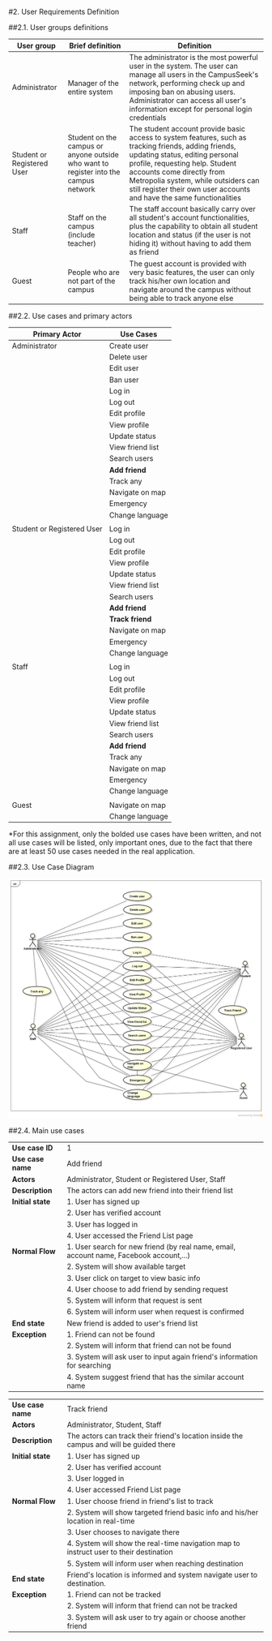 #2. User Requirements Definition

##2.1. User groups definitions

| User group | Brief definition | Definition |
|--------|--------|---------|
| Administrator | Manager of the entire system | The administrator is the most powerful user in the system. The user can manage all users in the CampusSeek's network, performing check up and imposing ban on abusing users. Administrator can access all user's information except for personal login credentials |
| Student or Registered User | Student on the campus or anyone outside who want to register into the campus network | The student account provide basic access to system features, such as tracking friends, adding friends, updating status, editing personal profile, requesting help. Student accounts come directly from Metropolia system, while outsiders can still register their own user accounts and have the same functionalities |
| Staff | Staff on the campus (include teacher)| The staff account basically carry over all student's account functionalities, plus the capability to obtain all student location and status (if the user is not hiding it) without having to add them as friend |
| Guest | People who are not part of the campus | The guest account is provided with very basic features, the user can only track his/her own location and navigate around the campus without being able to track anyone else |


##2.2. Use cases and primary actors

| Primary Actor                | Use Cases           |
| ---------------------------- | ------------------- |
| Administrator                | Create user         |
|                              | Delete user         |
|                              | Edit user           |
|                              | Ban user            |
|                              | Log in              |
|                              | Log out             |
|                              | Edit profile        |
|                              | View profile        |
|                              | Update status       |
|                              | View friend list    |
|                              | Search users        |
|                              | **Add friend**      |
|                              | Track any           |
|                              | Navigate on map     |
|                              | Emergency           |
|                              | Change language     |
|                              |                     |
| Student or Registered User   | Log in              |
|                              | Log out             |
|                              | Edit profile        |
|                              | View profile        |
|                              | Update status       |
|                              | View friend list    |
|                              | Search users        |
|                              | **Add friend**      |
|                              | **Track friend**    |
|                              | Navigate on map     |
|                              | Emergency           |
|                              | Change language     |
|                              |                     |
| Staff                        | Log in              |
|                              | Log out             |
|                              | Edit profile        |
|                              | View profile        |
|                              | Update status       |
|                              | View friend list    |
|                              | Search users        |
|                              | **Add friend**      |
|                              | Track any           |
|                              | Navigate on map     |
|                              | Emergency           |
|                              | Change language     |
|                              |                     |
| Guest                        | Navigate on map     |
|                              | Change language     |

*For this assignment, only the bolded use cases have been written, and not all use cases will be listed, only important ones, due to the fact that there are at least 50 use cases needed in the real application.

##2.3. Use Case Diagram

![alt text](https://raw.githubusercontent.com/peace183/Campus_Seek/master/Campus_Seek.png "Use Case Diagram")

##2.4. Main use cases

|                   |                                                                                                          |
| ----------------- | -------------------------------------------------------------------------------------------------------- |
| **Use case ID**   | 1                                                                                                        |
| **Use case name** | Add friend                                                                                               |
| **Actors**        | Administrator, Student or Registered User, Staff                                                         |
| **Description**   | The actors can add new friend into their friend list                                                     |
| **Initial state** | 1. User has signed up                                                                                    |
|                   | 2. User has verified account                                                                             |
|                   | 3. User has logged in                                                                                    |
|                   | 4. User accessed the Friend List page                                                                    |
| **Normal Flow**   | 1. User search for new friend (by real name, email, account name, Facebook account,...)                  |
|                   | 2. System will show available target                                                                     |
|                   | 3. User click on target to view basic info                                                               |
|                   | 4. User choose to add friend by sending request                                                          |
|                   | 5. System will inform that request is sent                                                               |
|                   | 6. System will inform user when request is confirmed                                                     |
| **End state**     | New friend is added to user's friend list                                                                |
| **Exception**     | 1. Friend can not be found                                                                               |
|                   | 2. System will inform that friend can not be found                                                       |
|                   | 3. System will ask user to input again friend's information for searching                                |
|                   | 4. System suggest friend that has the similar account name                                               |


|                   |                                                                                                                 |
| ----------------- | --------------------------------------------------------------------------------------------------------------- |
| **Use case name** | Track friend                                                                                                    |
| **Actors**        | Administrator, Student, Staff                                                                                   |
| **Description**   | The actors can track their friend's location inside the campus and will be guided there                         |
| **Initial state** | 1. User has signed up                                                                                           |
|                   | 2. User has verified account                                                                                    |
|                   | 3. User logged in                                                                                               |
|                   | 4. User accessed Friend List page                                                                               |
| **Normal Flow**   | 1. User choose friend in friend's list to track                                                                 |
|                   | 2. System will show targeted friend basic info and his/her location in real-time                                |
|                   | 3. User chooses to navigate there                                                                               |
|                   | 4. System will show the real-time navigation map to instruct user to their destination                          |
|                   | 5. System will inform user when reaching destination                                                            |
| **End state**     | Friend's location is informed and system navigate user to destination.                                          |
| **Exception**     | 1. Friend can not be tracked                                                                                    |
|                   | 2. System will inform that friend can not be tracked                                                            |
|                   | 3. System will ask user to try again or choose another friend                                                   |

